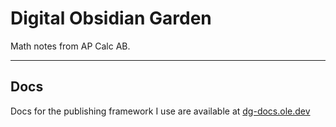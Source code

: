 # Digital Obsidian Garden
Math notes from AP Calc AB.

---
## Docs
Docs for the publishing framework I use are available at [dg-docs.ole.dev](https://dg-docs.ole.dev/)
